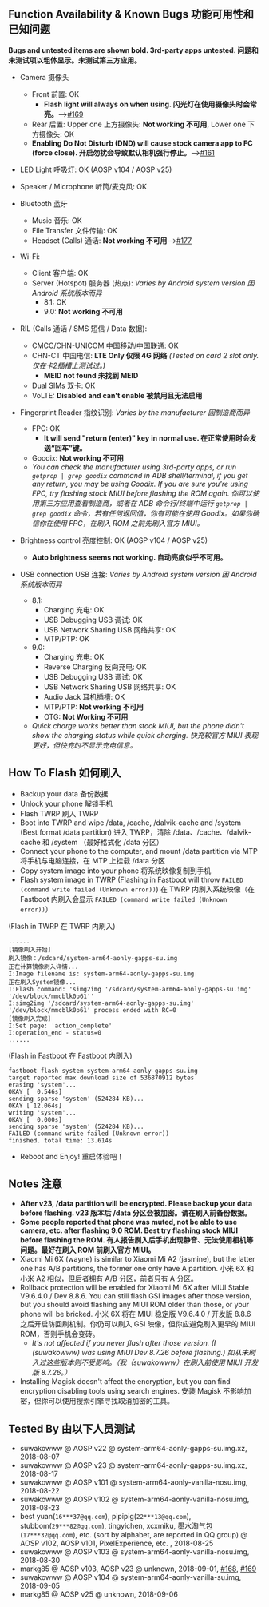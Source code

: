 ## Function Availability & Known Bugs 功能可用性和已知问题

**Bugs and untested items are shown bold. 3rd-party apps untested. 问题和未测试项以粗体显示。未测试第三方应用。**

* Camera 摄像头
  * Front 前置: OK
    * **Flash light will always on when using. 闪光灯在使用摄像头时会常亮。**-->[#169](https://github.com/phhusson/treble_experimentations/issues/169)
  * Rear 后置: Upper one 上方摄像头: **Not working 不可用**, Lower one 下方摄像头: OK
  * **Enabling Do Not Disturb (DND) will cause stock camera app to FC (force close). 开启勿扰会导致默认相机强行停止。**-->[#161](https://github.com/phhusson/treble_experimentations/issues/161)

* LED Light 呼吸灯: OK (AOSP v104 / AOSP v25)

* Speaker / Microphone 听筒/麦克风: OK

* Bluetooth 蓝牙
  * Music 音乐: OK
  * File Transfer 文件传输: OK
  * Headset (Calls) 通话: **Not working 不可用**-->[#177](https://github.com/phhusson/treble_experimentations/issues/177)

* Wi-Fi: 
  * Client 客户端: OK
  * Server (Hotspot) 服务器 (热点): *Varies by Android system version 因 Android 系统版本而异*
      * 8.1: OK
      * 9.0: **Not working 不可用**

* RIL (Calls 通话 / SMS 短信 / Data 数据):
  * CMCC/CHN-UNICOM 中国移动/中国联通: OK
  * CHN-CT 中国电信: **LTE Only 仅限 4G 网络** *(Tested on card 2 slot only. 仅在卡2插槽上测试过。)*
    * **MEID not found 未找到 MEID**
  * Dual SIMs 双卡: OK
  * VoLTE: **Disabled and can't enable 被禁用且无法启用**

* Fingerprint Reader 指纹识别: *Varies by the manufacturer 因制造商而异*
  * FPC: OK
    * **It will send "return (enter)" key in normal use. 在正常使用时会发送“回车”键。**
  * Goodix: **Not working 不可用**
  * *You can check the manufacturer using 3rd-party apps, or run `getprop | grep goodix` command in ADB shell/terminal, if you get any return, you may be using Goodix.  If you are sure you're using FPC, try flashing stock MIUI before flashing the ROM again. 你可以使用第三方应用查看制造商，或者在 ADB 命令行/终端中运行 `getprop | grep goodix` 命令，若有任何返回值，你有可能在使用 Goodix。如果你确信你在使用 FPC，在刷入 ROM 之前先刷入官方 MIUI。*

* Brightness control 亮度控制: OK (AOSP v104 / AOSP v25)
    * **Auto brightness seems not working. 自动亮度似乎不可用。**

* USB connection USB 连接: *Varies by Android system version 因 Android 系统版本而异*
  * 8.1: 
      * Charging 充电: OK
      * USB Debugging USB 调试: OK
      * USB Network Sharing USB 网络共享: OK
      * MTP/PTP: OK
  * 9.0: 
      * Charging 充电: OK
      * Reverse Charging 反向充电: OK
      * USB Debugging USB 调试: OK
      * USB Network Sharing USB 网络共享: OK
      * Audio Jack 耳机插槽: OK
      * MTP/PTP: **Not working 不可用**
      * OTG: **Not Working 不可用**
  * *Quick charge works better than stock MIUI, but the phone didn't show the charging status while quick charging. 快充较官方 MIUI 表现更好，但快充时不显示充电信息。*

## How To Flash 如何刷入

* Backup your data 备份数据
* Unlock your phone 解锁手机
* Flash TWRP 刷入 TWRP
* Boot into TWRP and wipe /data, /cache, /dalvik-cache and /system (Best format /data partition) 进入 TWRP，清除 /data、/cache、/dalvik-cache 和 /system （最好格式化 /data 分区）
* Connect your phone to the computer, and mount /data partition via MTP 将手机与电脑连接，在 MTP 上挂载 /data 分区
* Copy system image into your phone 将系统映像复制到手机
* Flash system image in TWRP (Flashing in Fastboot will throw `FAILED (command write failed (Unknown error))`) 在 TWRP 内刷入系统映像（在 Fastboot 内刷入会显示 `FAILED (command write failed (Unknown error))`）

(Flash in TWRP 在 TWRP 内刷入)

````
......
[镜像刷入开始]
刷入镜像：/sdcard/system-arm64-aonly-gapps-su.img
正在计算镜像刷入详情...
I:Image filename is: system-arm64-aonly-gapps-su.img
正在刷入System镜像...
I:Flash command: 'simg2img '/sdcard/system-arm64-aonly-gapps-su.img' '/dev/block/mmcblk0p61''
I:simg2img '/sdcard/system-arm64-aonly-gapps-su.img' '/dev/block/mmcblk0p61' process ended with RC=0
[镜像刷入完成]
I:Set page: 'action_complete'
I:operation_end - status=0
......
````
(Flash in Fastboot 在 Fastboot 内刷入)

````
fastboot flash system system-arm64-aonly-gapps-su.img
target reported max download size of 536870912 bytes
erasing 'system'...
OKAY [  0.546s]
sending sparse 'system' (524284 KB)...
OKAY [ 12.064s]
writing 'system'...
OKAY [  0.000s]
sending sparse 'system' (524284 KB)...
FAILED (command write failed (Unknown error))
finished. total time: 13.614s
````
* Reboot and Enjoy! 重启体验吧！

## Notes 注意

* **After v23, /data partition will be encrypted. Please backup your data before flashing. v23 版本后 /data 分区会被加密。请在刷入前备份数据。**
* **Some people reported that phone was muted, not be able to use camera, etc. after flashing 9.0 ROM. Best try flashing stock MIUI before flashing the ROM. 有人报告刷入后手机出现静音、无法使用相机等问题。最好在刷入 ROM 前刷入官方 MIUI。**
* Xiaomi Mi 6X (wayne) is similar to Xiaomi Mi A2 (jasmine), but the latter one has A/B partitions, the former one only have A partition. 小米 6X 和 小米 A2 相似，但后者拥有 A/B 分区，前者只有 A 分区。
* Rollback protection will be enabled for Xiaomi Mi 6X after MIUI Stable V9.6.4.0 / Dev 8.8.6. You can still flash GSI images after those version, but you should avoid flashing any MIUI ROM older than those, or your phone will be bricked. 小米 6X 将在 MIUI 稳定版 V9.6.4.0 / 开发版 8.8.6 之后开启防回刷机制。你仍可以刷入 GSI 映像，但你应避免刷入更早的 MIUI ROM，否则手机会变砖。
  * *It's not affected if you never flash after those version. (I (suwakowww) was using MIUI Dev 8.7.26 before flashing.) 如从未刷入过这些版本则不受影响。（我（suwakowww）在刷入前使用 MIUI 开发版 8.7.26。）*
* Installing Magisk doesn't affect the encryption, but you can find encryption disabling tools using search engines. 安装 Magisk 不影响加密，但你可以使用搜索引擎寻找取消加密的工具。

## Tested By 由以下人员测试

* suwakowww @ AOSP v22 @ system-arm64-aonly-gapps-su.img.xz, 2018-08-07
* suwakowww @ AOSP v23 @ system-arm64-aonly-gapps-su.img.xz, 2018-08-17
* suwakowww @ AOSP v101 @ system-arm64-aonly-vanilla-nosu.img, 2018-08-22
* suwakowww @ AOSP v102 @ system-arm64-aonly-vanilla-nosu.img, 2018-08-23
* best yuan(`16***37@qq.com`), pipipig(`22***13@qq.com`), stubbom(`29***82@qq.com`), tingyichen, xcxmiku, 墨水淘气包(`17***32@qq.com`), etc. (sort by alphabet, are reported in QQ group) @ AOSP v102, AOSP v101, PixelExperience, etc. , 2018-08-25
* suwakowww @ AOSP v103 @ system-arm64-aonly-vanilla-nosu.img, 2018-08-30
* markg85 @ AOSP v103, AOSP v23 @ unknown, 2018-09-01, [#168](https://github.com/phhusson/treble_experimentations/issues/168), [#169](https://github.com/phhusson/treble_experimentations/issues/169)
* suwakowww @ AOSP v104 @ system-arm64-aonly-vanilla-su.img, 2018-09-05
* markg85 @ AOSP v25 @ unknown, 2018-09-06